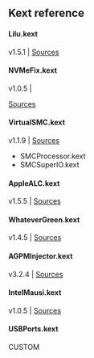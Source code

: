 ## Kext reference


#### Lilu.kext

v1.5.1 |
[Sources](https://github.com/acidanthera/Lilu)

#### NVMeFix.kext

v1.0.5 |

[Sources](https://github.com/acidanthera/NVMeFix)

#### VirtualSMC.kext

v1.1.9 |
[Sources](https://github.com/acidanthera/VirtualSMC)

- SMCProcessor.kext
- SMCSuperIO.kext

#### AppleALC.kext

v1.5.5 |
[Sources](https://github.com/acidanthera/AppleALC)

#### WhateverGreen.kext

v1.4.5 |
[Sources](https://github.com/acidanthera/WhateverGreen)

#### AGPMInjector.kext

v3.2.4 |
[Sources](https://github.com/Pavo-IM/AGPMInjector)


#### IntelMausi.kext

v1.0.5 |
[Sources](https://github.com/acidanthera/IntelMausi)

#### USBPorts.kext

CUSTOM

